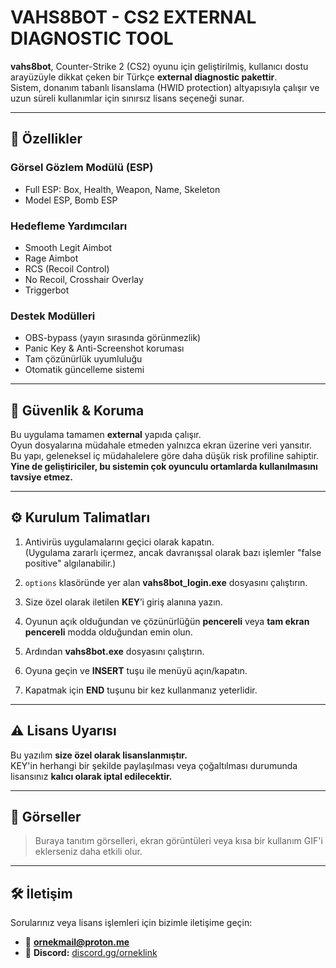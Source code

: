 # VAHS8BOT - CS2 EXTERNAL DIAGNOSTIC TOOL

**vahs8bot**, Counter-Strike 2 (CS2) oyunu için geliştirilmiş, kullanıcı dostu arayüzüyle dikkat çeken bir Türkçe **external diagnostic pakettir**.  
Sistem, donanım tabanlı lisanslama (HWID protection) altyapısıyla çalışır ve uzun süreli kullanımlar için sınırsız lisans seçeneği sunar.

---

## 🔧 Özellikler

### Görsel Gözlem Modülü (ESP)

- Full ESP: Box, Health, Weapon, Name, Skeleton  
- Model ESP, Bomb ESP

### Hedefleme Yardımcıları

- Smooth Legit Aimbot  
- Rage Aimbot  
- RCS (Recoil Control)  
- No Recoil, Crosshair Overlay  
- Triggerbot

### Destek Modülleri

- OBS-bypass (yayın sırasında görünmezlik)  
- Panic Key & Anti-Screenshot koruması  
- Tam çözünürlük uyumluluğu  
- Otomatik güncelleme sistemi

---

## 🔐 Güvenlik & Koruma

Bu uygulama tamamen **external** yapıda çalışır.  
Oyun dosyalarına müdahale etmeden yalnızca ekran üzerine veri yansıtır.  
Bu yapı, geleneksel iç müdahalelere göre daha düşük risk profiline sahiptir.  
**Yine de geliştiriciler, bu sistemin çok oyunculu ortamlarda kullanılmasını tavsiye etmez.**

---

## ⚙️ Kurulum Talimatları

1. Antivirüs uygulamalarını geçici olarak kapatın.  
   (Uygulama zararlı içermez, ancak davranışsal olarak bazı işlemler "false positive" algılanabilir.)

2. `options` klasöründe yer alan **vahs8bot_login.exe** dosyasını çalıştırın.

3. Size özel olarak iletilen **KEY**’i giriş alanına yazın.

4. Oyunun açık olduğundan ve çözünürlüğün **pencereli** veya **tam ekran pencereli** modda olduğundan emin olun.

5. Ardından **vahs8bot.exe** dosyasını çalıştırın.

6. Oyuna geçin ve **INSERT** tuşu ile menüyü açın/kapatın.

7. Kapatmak için **END** tuşunu bir kez kullanmanız yeterlidir.

---

## ⚠️ Lisans Uyarısı

Bu yazılım **size özel olarak lisanslanmıştır.**  
KEY'in herhangi bir şekilde paylaşılması veya çoğaltılması durumunda lisansınız **kalıcı olarak iptal edilecektir.**

---

## 📸 Görseller

> Buraya tanıtım görselleri, ekran görüntüleri veya kısa bir kullanım GIF'i eklerseniz daha etkili olur.

---

## 🛠️ İletişim

Sorularınız veya lisans işlemleri için bizimle iletişime geçin:

- 📧 **ornekmail@proton.me**  
- 💬 **Discord:** [discord.gg/orneklink](https://discord.gg/orneklink)
